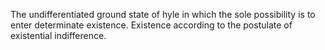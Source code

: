The undifferentiated ground state of hyle in which the sole possibility is to enter determinate existence. Existence according to the postulate of existential indifference. 